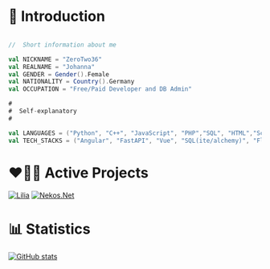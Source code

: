 # 👋 Introduction

```scala

//  Short information about me

val NICKNAME = "ZeroTwo36"
val REALNAME = "Johanna"
val GENDER = Gender().Female
val NATIONALITY = Country().Germany
val OCCUPATION = "Free/Paid Developer and DB Admin"

#
#  Self-explanatory 
#

val LANGUAGES = ("Python", "C++", "JavaScript", "PHP","SQL", "HTML","Scala","Java","C","F#","ForTran","RPG","E","D","GoLang")
val TECH_STACKS = ("Angular", "FastAPI", "Vue", "SQL(ite/alchemy)", "Flask", "ExpressJS", "Pyramid", "React")
```

# ❤️🧑‍💻 Active Projects

[![Lilia](https://github-readme-stats.vercel.app/api/pin/?username=ZeroTwo36&repo=infinipy&theme=tokyonight)](https://github.com/ZeroTwo36/Infinipy)
[![Nekos.Net](https://github-readme-stats.vercel.app/api/pin/?username=ZeroTwo36&repo=DscJobs.py&show_owner=true&theme=tokyonight)](https://github.com/ZeroTwo36/DscJobs.py)

# 📊 Statistics

[![GitHub stats](https://github-readme-stats.vercel.app/api?username=ZeroTwo36&theme=tokyonight&show_icons=true&include_all_commits=true&count_private=true)](https://github.com/Swyreee)
